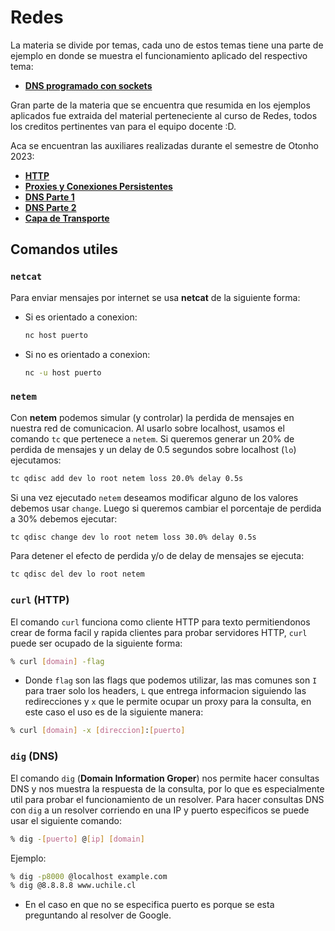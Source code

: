 # Redes

La materia se divide por temas, cada uno de estos temas tiene una parte de ejemplo en donde se muestra el funcionamiento aplicado del respectivo tema:

* **[DNS programado con sockets](./ejemplos_por_materia/dns_sockets/resumen.md)**

Gran parte de la materia que se encuentra que resumida en los ejemplos aplicados fue extraida del material perteneciente al curso de Redes, todos los creditos pertinentes van para el equipo docente :D.

Aca se encuentran las auxiliares realizadas durante el semestre de Otonho 2023:

* **[HTTP](./auxiliares/01_http.md)**
* **[Proxies y Conexiones Persistentes](./auxiliares/02_proxies_conexiones_persistentes.md)**
* **[DNS Parte 1](./auxiliares/03_dns_I.md)**
* **[DNS Parte 2](./auxiliares/04_dns_II.md)**
* **[Capa de Transporte](./auxiliares/05_capa_de_transporte.md)**

## Comandos utiles

### `netcat`

Para enviar mensajes por internet se usa **netcat** de la siguiente forma:

* Si es orientado a conexion:

    ```bash
    nc host puerto
    ```

* Si no es orientado a conexion:

    ```bash
    nc -u host puerto
    ```

### `netem`

Con **netem** podemos simular (y controlar) la perdida de mensajes en nuestra red de comunicacion. Al usarlo sobre localhost, usamos el comando `tc` que pertenece a `netem`. Si queremos generar un 20% de perdida de mensajes y un delay de 0.5 segundos sobre localhost (`lo`) ejecutamos:

```bash
tc qdisc add dev lo root netem loss 20.0% delay 0.5s
```

Si una vez ejecutado `netem` deseamos modificar alguno de los valores debemos usar `change`. Luego si queremos cambiar el porcentaje de perdida a 30% debemos ejecutar:

```bash
tc qdisc change dev lo root netem loss 30.0% delay 0.5s
```

Para detener el efecto de perdida y/o de delay de mensajes se ejecuta:

```bash
tc qdisc del dev lo root netem
```

### `curl` (HTTP)

El comando `curl` funciona como cliente HTTP para texto permitiendonos crear de forma facil y rapida clientes para probar servidores HTTP, `curl` puede ser ocupado de la siguiente forma:

```bash
% curl [domain] -flag
```

* Donde `flag` son las flags que podemos utilizar, las mas comunes son `I` para traer solo los headers, `L` que entrega informacion siguiendo las redirecciones y `x` que le permite ocupar un proxy para la consulta, en este caso el uso es de la siguiente manera:

```bash
% curl [domain] -x [direccion]:[puerto]
```

### `dig` (DNS)

El comando `dig` (**Domain Information Groper**) nos permite hacer consultas DNS y nos muestra la respuesta de la consulta, por lo que es especialmente util para probar el funcionamiento de un resolver. Para hacer consultas DNS con `dig` a un resolver corriendo en una IP y puerto especificos se puede usar el siguiente comando:

```bash
% dig -[puerto] @[ip] [domain]
```

Ejemplo:

```bash
% dig -p8000 @localhost example.com
% dig @8.8.8.8 www.uchile.cl
```

* En el caso en que no se especifica puerto es porque se esta preguntando al resolver de Google.
